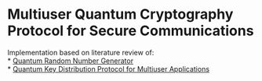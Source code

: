# Multiuser Quantum Cryptography Protocol for Secure Communications
Implementation based on literature review of:<br>
*
<a href="https://www.nature.com/articles/s41598-019-56706-2">
Quantum Random Number Generator
</a><br>
*
<a href="https://www.nature.com/articles/srep45928#Sec5">
Quantum Key Distribution Protocol for Multiuser Applications
</a>
